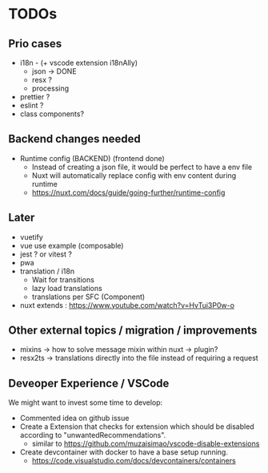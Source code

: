 # TODOs

## Prio cases

* i18n - (+ vscode extension i18nAlly)
  * json -> DONE
  * resx ?
  * processing
* prettier ?
* eslint ?
* class components?

## Backend changes needed

* Runtime config (BACKEND) (frontend done)
  * Instead of creating a json file, it would be perfect to have a env file
  * Nuxt will automatically replace config with env content during runtime
  * <https://nuxt.com/docs/guide/going-further/runtime-config>

## Later

* vuetify
* vue use example (composable)
* jest ? or vitest ?
* pwa
* translation / i18n
  * Wait for transitions
  * lazy load translations
  * translations per SFC (Component)
* nuxt extends : <https://www.youtube.com/watch?v=HvTui3P0w-o>

## Other external topics / migration / improvements

* mixins -> how to solve message mixin within nuxt -> plugin?
* resx2ts -> translations directly into the file instead of requiring a request

## Deveoper Experience / VSCode

We might want to invest some time to develop:

* Commented idea on github issue
* Create a Extension that checks for extension which should be disabled according to "unwantedRecommendations".
  * similar to <https://github.com/muzaisimao/vscode-disable-extensions>
* Create devcontainer with docker to have a base setup running.
  * <https://code.visualstudio.com/docs/devcontainers/containers>
